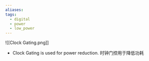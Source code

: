 ```yaml
---
aliases: 
tags:
  - digital
  - power
  - low_power
---
```

![[Clock Gating.png]]

- Clock Gating is used for power reduction.
  时钟门控用于降低功耗
